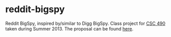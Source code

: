 reddit-bigspy
=============

Reddit BigSpy, inspired by/similar to Digg BigSpy. Class project for [CSC 490](http://users.csc.calpoly.edu/~grade_cstaley/csc490JSJQuery/Info.html) taken during Summer 2013. The proposal can be found [here](http://frewsxcv.github.io/reddit-bigspy/proposal/).
